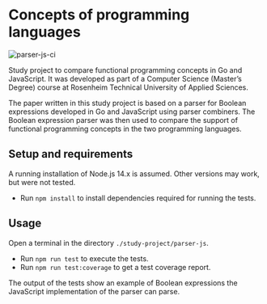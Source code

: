 # Concepts of programming languages

![parser-js-ci](https://github.com/m-voit/concepts-of-programming-languages/workflows/parser-js-ci/badge.svg)

Study project to compare functional programming concepts in Go and JavaScript.
It was developed as part of a Computer Science (Master’s Degree) course at Rosenheim Technical University of Applied Sciences.

The paper written in this study project is based on a parser for Boolean expressions developed in Go and JavaScript using parser combiners.
The Boolean expression parser was then used to compare the support of functional programming concepts in the two programming languages.

## Setup and requirements

A running installation of Node.js 14.x is assumed. Other versions may work, but were not tested.

- Run `npm install` to install dependencies required for running the tests.

## Usage

Open a terminal in the directory `./study-project/parser-js`.

- Run `npm run test` to execute the tests.
- Run `npm run test:coverage` to get a test coverage report.

The output of the tests show an example of Boolean expressions the JavaScript implementation of the parser can parse.
